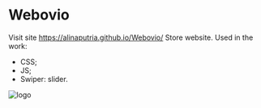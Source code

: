 # Webovio
Visit site https://alinaputria.github.io/Webovio/ 
Store website.
Used in the work:
- CSS;
- JS;
- Swiper: slider.

![logo](https://user-images.githubusercontent.com/94079934/191823444-69acb56e-225b-4d2f-a348-07daa5907b51.png)

